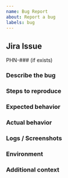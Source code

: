 ```yaml
---
name: Bug Report
about: Report a bug
labels: bug
---
```


## Jira Issue
PHN-### (if exists)

### Describe the bug
### Steps to reproduce
### Expected behavior
### Actual behavior
### Logs / Screenshots
### Environment
### Additional context